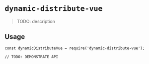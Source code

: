 # `dynamic-distribute-vue`

> TODO: description

## Usage

```
const dynamicDistributeVue = require('dynamic-distribute-vue');

// TODO: DEMONSTRATE API
```
